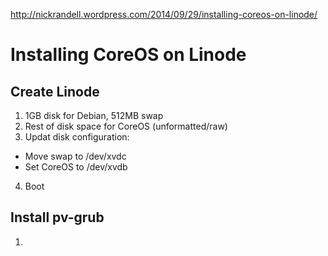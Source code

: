 http://nickrandell.wordpress.com/2014/09/29/installing-coreos-on-linode/

# Installing CoreOS on Linode

## Create Linode
1. 1GB disk for Debian, 512MB swap
2. Rest of disk space for CoreOS (unformatted/raw)
3. Updat disk configuration:
  * Move swap to /dev/xvdc
  * Set CoreOS to /dev/xvdb
4. Boot

## Install pv-grub
1. 
